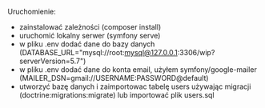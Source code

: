 Uruchomienie:
- zainstalować zależności (composer install)
- uruchomić lokalny serwer (symfony serve)
- w pliku .env dodać dane do bazy danych (DATABASE_URL="mysql://root:mysql@127.0.0.1:3306/wip?serverVersion=5.7")
- w pliku .env dodać dane do konta email, użyłem symfony/google-mailer (MAILER_DSN=gmail://USERNAME:PASSWORD@default)
- utworzyć bazę danych i zaimportowac tabelę users używając migracji (doctrine:migrations:migrate) lub importować plik users.sql
